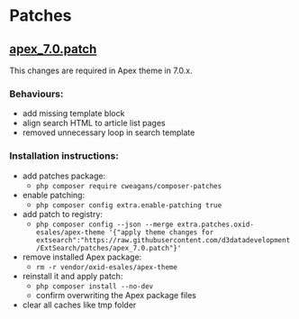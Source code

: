 # Patches

## [apex_7.0.patch](./apex_7.0.patch)

This changes are required in Apex theme in 7.0.x.

### Behaviours:
- add missing template block
- align search HTML to article list pages
- removed unnecessary loop in search template

### Installation instructions:
- add patches package:
  - ```php composer require cweagans/composer-patches```
- enable patching:
  - ```php composer config extra.enable-patching true```
- add patch to registry:
  - ```php composer config --json --merge extra.patches.oxid-esales/apex-theme '{"apply theme changes for extsearch":"https://raw.githubusercontent.com/d3datadevelopment/ExtSearch/patches/apex_7.0.patch"}'```
- remove installed Apex package: 
  - ```rm -r vendor/oxid-esales/apex-theme```
- reinstall it and apply patch: 
  - ```php composer install --no-dev```
  - confirm overwriting the Apex package files
- clear all caches like tmp folder